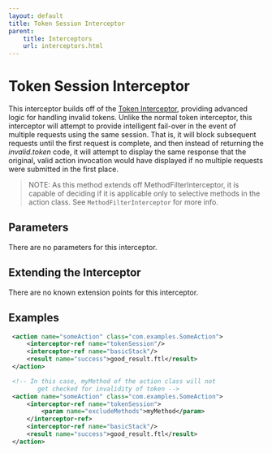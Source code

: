 ```yaml
---
layout: default
title: Token Session Interceptor
parent:
    title: Interceptors
    url: interceptors.html
---
```


# Token Session Interceptor

This interceptor builds off of the [Token Interceptor](token-interceptor.html), providing advanced logic for handling 
invalid tokens. Unlike the normal token interceptor, this interceptor will attempt to provide intelligent fail-over 
in the event of multiple requests using the same session. That is, it will block subsequent requests until the first 
request is complete, and then instead of returning the <i>invalid.token</i> code, it will attempt to display the same 
response that the original, valid action invocation would have displayed if no multiple requests were submitted 
in the first place.

> NOTE: As this method extends off MethodFilterInterceptor, it is capable of deciding if it is applicable only 
> to selective methods in the action class. See `MethodFilterInterceptor` for more info.

## Parameters

There are no parameters for this interceptor.

## Extending the Interceptor

There are no known extension points for this interceptor.

## Examples

```xml
 <action name="someAction" class="com.examples.SomeAction">
     <interceptor-ref name="tokenSession"/>
     <interceptor-ref name="basicStack"/>
     <result name="success">good_result.ftl</result>
 </action>

 <!-- In this case, myMethod of the action class will not
        get checked for invalidity of token -->
 <action name="someAction" class="com.examples.SomeAction">
     <interceptor-ref name="tokenSession">
         <param name="excludeMethods">myMethod</param>
     </interceptor-ref>
     <interceptor-ref name="basicStack"/>
     <result name="success">good_result.ftl</result>
 </action>
```
